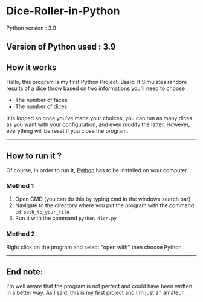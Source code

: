# Dice-Roller-in-Python
Python version : 3.9

## Version of Python used : 3.9

## How it works

Hello, this program is my first Python Project. Basic: It Simulates random results of a dice throw based on two informations you'll need to choose :

- The number of faces 
- The number of dices

It is looped so once you've made your choices, you can run as many dices as you want with your configuration, and even modify the latter. However, everything will be reset if you close the program.

***

## How to run it ?

Of course, in order to run it, [Python](https://www.python.org/downloads/ "Download here") has to be installed on your computer.

### Method 1
1) Open CMD (you can do this by typing cmd in the windows search bar)
2) Navigate to the directory where you put the program with the command `cd path_to_your_file`
3) Run it with the command `python dice.py`

### Method 2
Right click on the program and select "open with" then choose Python.

***

## End note:
I'm well aware that the program is not perfect and could have been written in a better way. As I said, this is my first project and I'm just an amateur.
